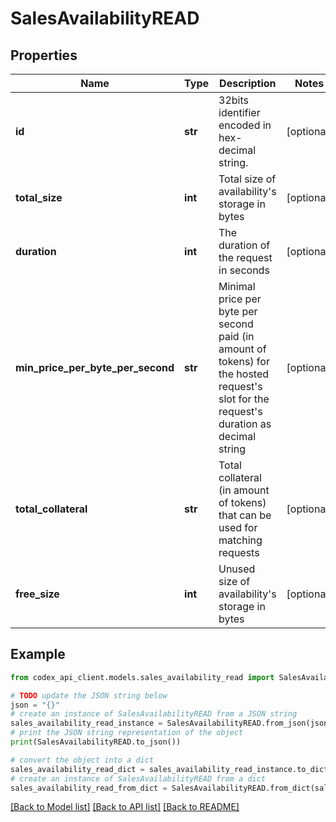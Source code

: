 # SalesAvailabilityREAD


## Properties

Name | Type | Description | Notes
------------ | ------------- | ------------- | -------------
**id** | **str** | 32bits identifier encoded in hex-decimal string. | [optional] 
**total_size** | **int** | Total size of availability&#39;s storage in bytes | [optional] 
**duration** | **int** | The duration of the request in seconds | [optional] 
**min_price_per_byte_per_second** | **str** | Minimal price per byte per second paid (in amount of tokens) for the hosted request&#39;s slot for the request&#39;s duration as decimal string | [optional] 
**total_collateral** | **str** | Total collateral (in amount of tokens) that can be used for matching requests | [optional] 
**free_size** | **int** | Unused size of availability&#39;s storage in bytes | [optional] 

## Example

```python
from codex_api_client.models.sales_availability_read import SalesAvailabilityREAD

# TODO update the JSON string below
json = "{}"
# create an instance of SalesAvailabilityREAD from a JSON string
sales_availability_read_instance = SalesAvailabilityREAD.from_json(json)
# print the JSON string representation of the object
print(SalesAvailabilityREAD.to_json())

# convert the object into a dict
sales_availability_read_dict = sales_availability_read_instance.to_dict()
# create an instance of SalesAvailabilityREAD from a dict
sales_availability_read_from_dict = SalesAvailabilityREAD.from_dict(sales_availability_read_dict)
```
[[Back to Model list]](../README.md#documentation-for-models) [[Back to API list]](../README.md#documentation-for-api-endpoints) [[Back to README]](../README.md)



